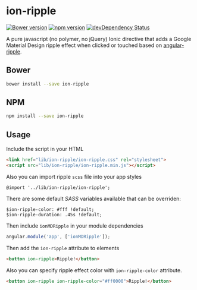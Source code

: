 ion-ripple
==============

[![Bower version](https://badge.fury.io/bo/ion-ripple.svg)](https://badge.fury.io/bo/ion-ripple)
[![npm version](https://badge.fury.io/js/ion-ripple.svg)](https://badge.fury.io/js/ion-ripple)
[![devDependency Status](https://david-dm.org/vitaliy-bobrov/ion-ripple/dev-status.svg)](https://david-dm.org/vitaliy-bobrov/ion-ripple#info=devDependencies)

A pure javascript (no polymer, no jQuery) Ionic directive that adds a Google Material Design ripple effect when clicked or touched based on [angular-ripple](https://github.com/nelsoncash/angular-ripple).

## Bower

  ```bash
  bower install --save ion-ripple
  ```

## NPM

  ```bash
  npm install --save ion-ripple
  ```

## Usage

Include the script in your HTML

  ```html
  <link href="lib/ion-ripple/ion-ripple.css" rel="stylesheet">
  <script src="lib/ion-ripple/ion-ripple.min.js"></script>
  ```

Also you can import ripple `scss` file into your app styles

  `@import '../lib/ion-ripple/ion-ripple';`

There are some default *SASS* variables available that can be overriden:

  ```
  $ion-ripple-color: #fff !default;
  $ion-ripple-duration: .45s !default;
  ```

Then include `ionMDRipple` in your module dependencies

  ```js
  angular.module('app', ['ionMDRipple']);
  ```

Then add the `ion-ripple` attribute to elements

  ```html
  <button ion-ripple>Ripple!</button>
  ```

Also you can specify ripple effect color with `ion-ripple-color` attribute.

  ```html
  <button ion-ripple ion-ripple-color="#ff0000">Ripple!</button>
  ```
